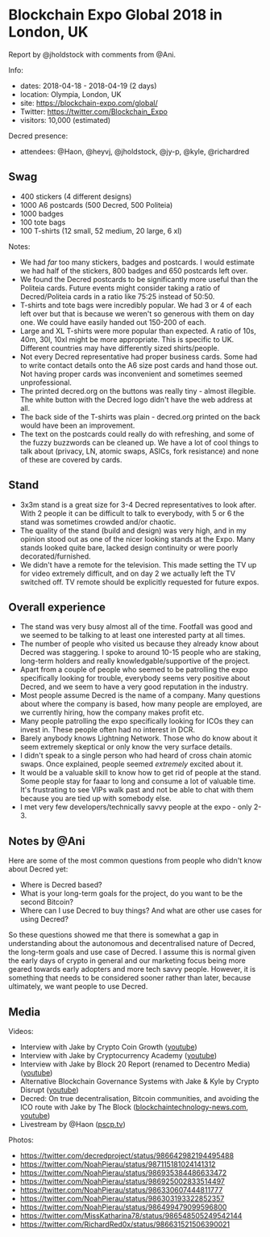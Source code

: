 # Blockchain Expo Global 2018 in London, UK

Report by @jholdstock with comments from @Ani.

Info:

* dates: 2018-04-18 - 2018-04-19 (2 days)
* location: Olympia, London, UK
* site: https://blockchain-expo.com/global/
* Twitter: https://twitter.com/Blockchain_Expo
* visitors: 10,000 (estimated)

Decred presence:

* attendees: @Haon, @heyvj, @jholdstock, @jy-p, @kyle, @richardred

## Swag

* 400 stickers (4 different designs)
* 1000 A6 postcards (500 Decred, 500 Politeia)
* 1000 badges
* 100 tote bags
* 100 T-shirts (12 small, 52 medium, 20 large, 6 xl)

Notes:

* We had *far* too many stickers, badges and postcards. I would estimate we had half of the stickers, 800 badges and 650 postcards left over.
* We found the Decred postcards to be significantly more useful than the Politeia cards. Future events might consider taking a ratio of Decred/Politeia cards in a ratio like 75:25 instead of 50:50.
* T-shirts and tote bags were incredibly popular. We had 3 or 4 of each left over but that is because we weren't so generous with them on day one. We could have easily handed out 150-200 of each.
* Large and XL T-shirts were more popular than expected. A ratio of 10s, 40m, 30l, 10xl might be more appropriate. This is specific to UK. Different countries may have differently sized shirts/people.
* Not every Decred representative had proper business cards. Some had to write contact details onto the A6 size post cards and hand those out. Not having proper cards was inconvenient and sometimes seemed unprofessional.
* The printed decred.org on the buttons was really tiny - almost illegible. The white button with the Decred logo didn't have the web address at all.
* The back side of the T-shirts was plain - decred.org printed on the back would have been an improvement.
* The text on the postcards could really do with refreshing, and some of the fuzzy buzzwords can be cleaned up. We have a lot of cool things to talk about (privacy, LN, atomic swaps, ASICs, fork resistance) and none of these are covered by cards.

## Stand

* 3x3m stand is a great size for 3-4 Decred representatives to look after. With 2 people it can be difficult to talk to everybody, with 5 or 6 the stand was sometimes crowded and/or chaotic.
* The quality of the stand (build and design) was very high, and in my opinion stood out as one of the nicer looking stands at the Expo. Many stands looked quite bare, lacked design continuity or were poorly decorated/furnished.
* We didn't have a remote for the television. This made setting the TV up for video extremely difficult, and on day 2 we actually left the TV switched off. TV remote should be explicitly requested for future expos.

## Overall experience

* The stand was very busy almost all of the time. Footfall was good and we seemed to be talking to at least one interested party at all times.
* The number of people who visited us because they already know about Decred was staggering. I spoke to around 10-15 people who are staking, long-term holders and really knowledgable/supportive of the project.
* Apart from a couple of people who seemed to be patrolling the expo specifically looking for trouble, everybody seems very positive about Decred, and we seem to have a very good reputation in the industry.
* Most people assume Decred is the name of a company. Many questions about where the company is based, how many people are employed, are we currently hiring, how the company makes profit etc.
* Many people patrolling the expo specifically looking for ICOs they can invest in. These people often had no interest in DCR.
* Barely anybody knows Lightning Network. Those who do know about it seem extremely skeptical or only know the very surface details.
* I didn't speak to a single person who had heard of cross chain atomic swaps. Once explained, people seemed *extremely* excited about it.
* It would be a valuable skill to know how to get rid of people at the stand. Some people stay for faaar to long and consume a lot of valuable time. It's frustrating to see VIPs walk past and not be able to chat with them because you are tied up with somebody else.
* I met very few developers/technically savvy people at the expo - only 2-3.

## Notes by @Ani

Here are some of the most common questions from people who didn't know about Decred yet:

* Where is Decred based?
* What is your long-term goals for the project, do you want to be the second Bitcoin?
* Where can I use Decred to buy things? And what are other use cases for using Decred?

So these questions showed me that there is somewhat a gap in understanding about the autonomous and decentralised nature of Decred, the long-term goals and use case of Decred. I assume this is normal given the early days of crypto in general and our marketing focus being more geared towards early adopters and more tech savvy people. However, it is something that needs to be considered sooner rather than later, because ultimately, we want people to use Decred.

## Media

Videos:

* Interview with Jake by Crypto Coin Growth ([youtube](https://www.youtube.com/watch?v=sPHgaJAli1M))
* Interview with Jake by Cryptocurrency Academy ([youtube](https://www.youtube.com/watch?v=mYrwXQsc8yU))
* Interview with Jake by Block 20 Report (renamed to Decentro Media) ([youtube](https://www.youtube.com/watch?v=yTPXvmiYPBU))
* Alternative Blockchain Governance Systems with Jake & Kyle by Crypto Disrupt ([youtube](https://www.youtube.com/watch?v=G07cTwprsS8))
* Decred: On true decentralisation, Bitcoin communities, and avoiding the ICO route with Jake by The Block ([blockchaintechnology-news.com](https://www.blockchaintechnology-news.com/2018/04/26/decred-on-true-decentralisation-bitcoin-communities-and-avoiding-the-ico-route-video/), [youtube](https://www.youtube.com/watch?v=aEO80lUatVY))
* Livestream by @Haon ([pscp.tv](https://www.pscp.tv/w/baimBTFXZ0tncUxubUxBRXZ8MWxEeExhYXBYWFFLbaBXRYqX7GSffVzoQEeMeIF16G7BLG9ZY809CKY0y6Wc))

Photos:

* https://twitter.com/decredproject/status/986642982194495488
* https://twitter.com/NoahPierau/status/987115181024141312
* https://twitter.com/NoahPierau/status/986935384486633472
* https://twitter.com/NoahPierau/status/986925002833514497
* https://twitter.com/NoahPierau/status/986330607444811777
* https://twitter.com/NoahPierau/status/986303193322852357
* https://twitter.com/NoahPierau/status/986499479099596800
* https://twitter.com/MissKatharina78/status/986548505249542144
* https://twitter.com/RichardRed0x/status/986631521506390021

